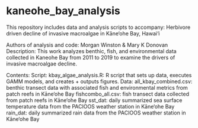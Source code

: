 # kaneohe_bay_analysis
This repository includes data and analysis scripts to accompany: Herbivore driven decline of invasive macroalgae in Kāne‘ohe Bay, Hawai‘i

Authors of analysis and code: Morgan Winston & Mary K Donovan
Description:
This work analyzes benthic, fish, and environmental data collected in Kaneohe Bay from 2011 to 2019 to examine the drivers of invasive macroalgae decline.

Contents:
Script:
kbay_algae_analysis.R: R script that sets up data, executes GAMM models, and creates + outputs figures.
Data:
all_kbay_combined.csv: benthic transect data with associated fish and environmental metrics from patch reefs in Kāne‘ohe Bay
fishcombo_all.csv: fish transect data collected from patch reefs in Kāne‘ohe Bay
sst_dat: daily summarized sea surface temperature data from the PACIOOS weather station in Kāne‘ohe Bay
rain_dat: daily summarized rain data from the PACIOOS weather station in Kāne‘ohe Bay
